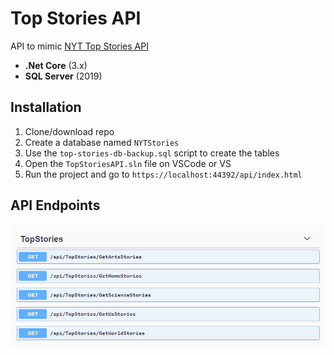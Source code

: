 # Top Stories API

API to mimic [NYT Top Stories API](https://developer.nytimes.com/docs/top-stories-product/1/overview)

- **.Net Core** (3.x)
- **SQL Server** (2019)

## Installation

1. Clone/download repo
2. Create a database named `NYTStories`
3. Use the `top-stories-db-backup.sql` script to create the tables
4. Open the `TopStoriesAPI.sln` file on VSCode or VS
5. Run the project and go to `https://localhost:44392/api/index.html`

## API Endpoints

<img src="endpoints.png" alt="endpoints" />
